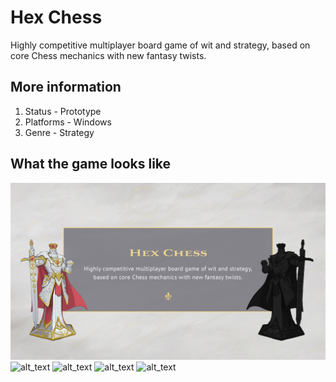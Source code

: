 # Hex Chess
Highly competitive multiplayer board game of wit and strategy, based on core Chess mechanics with new fantasy twists.

## More information
1. Status - Prototype
2. Platforms -	Windows
3. Genre	- Strategy

## What the game looks like
![alt_text](https://github.com/Stoske98/Hexagon/blob/main/Screenshots/hexagon1.jpg)
![alt_text](https://github.com/Stoske98/Virus-Town/blob/main/Screenshots/hexagon2.jpg)
![alt_text](https://github.com/Stoske98/Virus-Town/blob/main/Screenshots/hexagon3.jpg)
![alt_text](https://github.com/Stoske98/Virus-Town/blob/main/Screenshots/hexagon4.jpg)
![alt_text](https://github.com/Stoske98/Virus-Town/blob/main/Screenshots/hexagon5.jpg)
